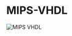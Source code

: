 # MIPS-VHDL

![MIPS VHDL](https://user-images.githubusercontent.com/83136892/132278325-2539ac6e-d285-42a0-b66e-b26fce795602.png)
